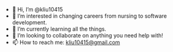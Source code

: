 - 👋 Hi, I’m @kliu10415
- 👀 I’m interested in changing careers from nursing to software development.
- 🌱 I’m currently learning all the things.
- 💞️ I’m looking to collaborate on anything you need help with!
- 📫 How to reach me: kliu10415@gmail.com

<!---
kliu10415/kliu10415 is a ✨ special ✨ repository because its `README.md` (this file) appears on your GitHub profile.
You can click the Preview link to take a look at your changes.
--->
